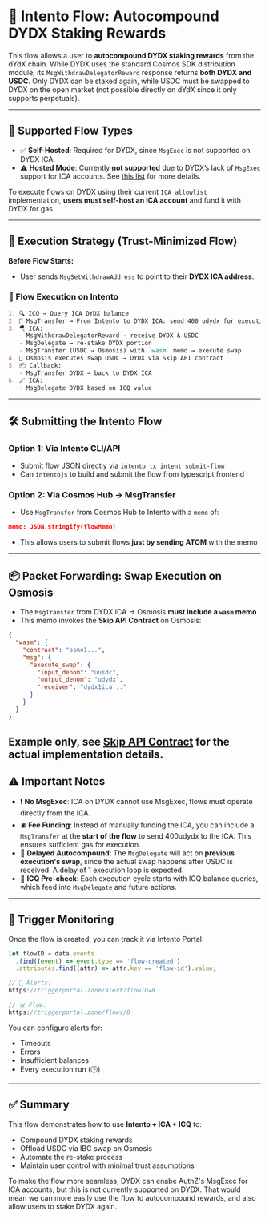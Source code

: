 # 🔁 Intento Flow: Autocompound DYDX Staking Rewards

This flow allows a user to **autocompound DYDX staking rewards** from the dYdX chain. While DYDX uses the standard Cosmos SDK distribution module, its `MsgWithdrawDelegatorReward` response returns **both DYDX and USDC**. Only DYDX can be staked again, while USDC must be swapped to DYDX on the open market (not possible directly on dYdX since it only supports perpetuals).

---

## 🔧 Supported Flow Types

- ✅ **Self-Hosted**: Required for DYDX, since `MsgExec` is not supported on DYDX ICA.
- ⚠️ **Hosted Mode**: Currently **not supported** due to DYDX’s lack of `MsgExec` support for ICA accounts. See [this list](https://dydx-rest.publicnode.com//ibc/apps/interchain_accounts/host/v1/params) for more details.

To execute flows on DYDX using their current `ICA allowlist` implementation, **users must self-host an ICA account** and fund it with DYDX for gas.

---

## 🧠 Execution Strategy (Trust-Minimized Flow)

**Before Flow Starts:**
- User sends `MsgSetWithdrawAddress` to point to their **DYDX ICA address**.

### 🔄 Flow Execution on Intento

```markdown
1. 🔍 ICQ → Query ICA DYDX balance
2. 💸 MsgTransfer → From Intento to DYDX ICA: send 400 udydx for execution fees
3. 🪂 ICA:
   - MsgWithdrawDelegatorReward → receive DYDX & USDC
   - MsgDelegate → re-stake DYDX portion
   - MsgTransfer (USDC → Osmosis) with `wasm` memo → execute swap
4. 🧪 Osmosis executes swap USDC → DYDX via Skip API contract
5. 📦 Callback:
   - MsgTransfer DYDX → back to DYDX ICA
6. 🪄 ICA:
   - MsgDelegate DYDX based on ICQ value
```

---

## 🛠️ Submitting the Intento Flow

### Option 1: Via Intento CLI/API
- Submit flow JSON directly via `intento tx intent submit-flow`
- Can `intentojs` to build and submit the flow from typescript frontend

### Option 2: Via Cosmos Hub → MsgTransfer
- Use `MsgTransfer` from Cosmos Hub to Intento with a `memo` of:

```json
memo: JSON.stringify(flowMemo)
```
- This allows users to submit flows **just by sending ATOM** with the memo

---

## 📦 Packet Forwarding: Swap Execution on Osmosis

- The `MsgTransfer` from DYDX ICA → Osmosis **must include a `wasm` memo**
- This memo invokes the **Skip API Contract** on Osmosis:

```json
{
  "wasm": {
    "contract": "osmo1...",
    "msg": {
      "execute_swap": {
        "input_denom": "uusdc",
        "output_denom": "udydx",
        "receiver": "dydx1ica..."
      }
    }
  }
}
```
Example only, see [Skip API Contract](https://github.com/skip-mev/skip-go-cosmwasm-contracts/tree/main/contracts/adapters/ibc/ibc-hooks) for the actual implementation details.
---

## ⚠️ Important Notes

- ❗ **No MsgExec**: ICA on DYDX cannot use MsgExec, flows must operate directly from the ICA.
- ⛽ **Fee Funding**: Instead of manually funding the ICA, you can include a `MsgTransfer` at the **start of the flow** to send 400udydx to the ICA. This ensures sufficient gas for execution.
- 🐌 **Delayed Autocompound**: The `MsgDelegate` will act on **previous execution's swap**, since the actual swap happens after USDC is received. A delay of 1 execution loop is expected.
- 🧮 **ICQ Pre-check**: Each execution cycle starts with ICQ balance queries, which feed into `MsgDelegate` and future actions.

---

## 🔗 Trigger Monitoring

Once the flow is created, you can track it via Intento Portal:

```ts
let flowID = data.events
  .find((event) => event.type == 'flow-created')
  .attributes.find((attr) => attr.key == 'flow-id').value;

// 🔔 Alerts:
https://triggerportal.zone/alert?flowID=8

// 📊 Flow:
https://triggerportal.zone/flows/8
```

You can configure alerts for:
- Timeouts
- Errors
- Insufficient balances
- Every execution run (🕒)

---

## ✅ Summary

This flow demonstrates how to use **Intento + ICA + ICQ** to:
- Compound DYDX staking rewards
- Offload USDC via IBC swap on Osmosis
- Automate the re-stake process
- Maintain user control with minimal trust assumptions

To make the flow more seamless, DYDX can enabe AuthZ's MsgExec for ICA accounts, but this is not currently supported on DYDX.
That would mean we can more easily use the flow to autocompound rewards, and also allow users to stake DYDX again.
